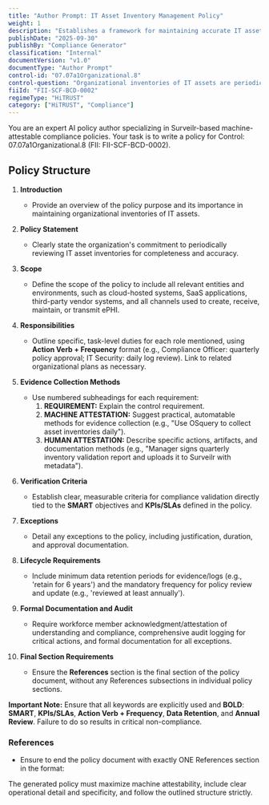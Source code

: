 ```yaml
---
title: "Author Prompt: IT Asset Inventory Management Policy"
weight: 1
description: "Establishes a framework for maintaining accurate IT asset inventories to enhance security and ensure compliance with regulatory requirements."
publishDate: "2025-09-30"
publishBy: "Compliance Generator"
classification: "Internal"
documentVersion: "v1.0"
documentType: "Author Prompt"
control-id: "07.07a1Organizational.8"
control-question: "Organizational inventories of IT assets are periodically (annually at minimum) reviewed to ensure completeness and accuracy."
fiiId: "FII-SCF-BCD-0002"
regimeType: "HiTRUST"
category: ["HiTRUST", "Compliance"]
---
```


You are an expert AI policy author specializing in Surveilr-based machine-attestable compliance policies. Your task is to write a policy for Control: 07.07a1Organizational.8 (FII: FII-SCF-BCD-0002). 

## Policy Structure

1. **Introduction**
   - Provide an overview of the policy purpose and its importance in maintaining organizational inventories of IT assets.

2. **Policy Statement**
   - Clearly state the organization's commitment to periodically reviewing IT asset inventories for completeness and accuracy.

3. **Scope**
   - Define the scope of the policy to include all relevant entities and environments, such as cloud-hosted systems, SaaS applications, third-party vendor systems, and all channels used to create, receive, maintain, or transmit ePHI.

4. **Responsibilities**
   - Outline specific, task-level duties for each role mentioned, using **Action Verb + Frequency** format (e.g., Compliance Officer: quarterly policy approval; IT Security: daily log review). Link to related organizational plans as necessary.

5. **Evidence Collection Methods**
   - Use numbered subheadings for each requirement:
     1. **REQUIREMENT:** Explain the control requirement.
     2. **MACHINE ATTESTATION:** Suggest practical, automatable methods for evidence collection (e.g., "Use OSquery to collect asset inventories daily").
     3. **HUMAN ATTESTATION:** Describe specific actions, artifacts, and documentation methods (e.g., "Manager signs quarterly inventory validation report and uploads it to Surveilr with metadata").

6. **Verification Criteria**
   - Establish clear, measurable criteria for compliance validation directly tied to the **SMART** objectives and **KPIs/SLAs** defined in the policy.

7. **Exceptions**
   - Detail any exceptions to the policy, including justification, duration, and approval documentation.

8. **Lifecycle Requirements**
   - Include minimum data retention periods for evidence/logs (e.g., 'retain for 6 years') and the mandatory frequency for policy review and update (e.g., 'reviewed at least annually').

9. **Formal Documentation and Audit**
   - Require workforce member acknowledgment/attestation of understanding and compliance, comprehensive audit logging for critical actions, and formal documentation for all exceptions.

10. **Final Section Requirements**
    - Ensure the **References** section is the final section of the policy document, without any References subsections in individual policy sections.

**Important Note:** Ensure that all keywords are explicitly used and **BOLD**: **SMART**, **KPIs/SLAs**, **Action Verb + Frequency**, **Data Retention**, and **Annual Review**. Failure to do so results in critical non-compliance.

### References
- Ensure to end the policy document with exactly ONE References section in the format: 

The generated policy must maximize machine attestability, include clear operational detail and specificity, and follow the outlined structure strictly.